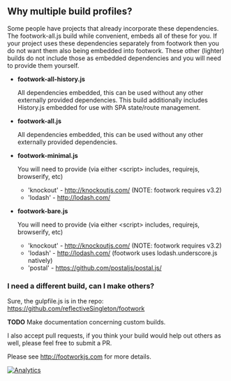## Why multiple build profiles?

  Some people have projects that already incorporate these
  dependencies. The footwork-all.js build while convenient, embeds
  all of these for you. If your project uses these dependencies
  separately from footwork then you do not want them also being
  embedded into footwork. These other (lighter) builds do not include
  those as embedded dependencies and you will need to provide them
  yourself.

* **footwork-all-history.js**

    All dependencies embedded, this can be used without any other externally provided dependencies. This build additionally includes History.js embedded for use with SPA state/route management.

* **footwork-all.js**

    All dependencies embedded, this can be used without any other externally provided dependencies.

* **footwork-minimal.js**

    You will need to provide (via either &lt;script&gt; includes, requirejs, browserify, etc)
    * 'knockout' - http://knockoutjs.com/ (NOTE: footwork requires v3.2)
    * 'lodash' - http://lodash.com/

* **footwork-bare.js**

    You will need to provide (via either &lt;script&gt; includes, requirejs, browserify, etc)
    * 'knockout' - http://knockoutjs.com/ (NOTE: footwork requires v3.2)
    * 'lodash' - http://lodash.com/ (footwork uses lodash.underscore.js natively)
    * 'postal' - https://github.com/postaljs/postal.js/

### I need a different build, can I make others?

  Sure, the gulpfile.js is in the repo: https://github.com/reflectiveSingleton/footwork
  
  **TODO** Make documentation concerning custom builds.

I also accept pull requests, if you think your build would help out others as well, please feel free to submit a PR.

Please see http://footworkjs.com for more details.

[![Analytics](https://ga-beacon.appspot.com/UA-52543452-1/footwork/GITHUB-DIST)](https://github.com/reflectiveSingleton/ga-beacon)
